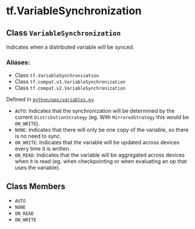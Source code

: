 <div itemscope itemtype="http://developers.google.com/ReferenceObject">
<meta itemprop="name" content="tf.VariableSynchronization" />
<meta itemprop="path" content="Stable" />
<meta itemprop="property" content="AUTO"/>
<meta itemprop="property" content="NONE"/>
<meta itemprop="property" content="ON_READ"/>
<meta itemprop="property" content="ON_WRITE"/>
</div>

# tf.VariableSynchronization

## Class `VariableSynchronization`

Indicates when a distributed variable will be synced.



### Aliases:

* Class `tf.VariableSynchronization`
* Class `tf.compat.v1.VariableSynchronization`
* Class `tf.compat.v2.VariableSynchronization`



Defined in [`python/ops/variables.py`](/code/stable/tensorflow/python/ops/variables.py).

<!-- Placeholder for "Used in" -->

* `AUTO`: Indicates that the synchronization will be determined by the current
  `DistributionStrategy` (eg. With `MirroredStrategy` this would be
  `ON_WRITE`).
* `NONE`: Indicates that there will only be one copy of the variable, so
  there is no need to sync.
* `ON_WRITE`: Indicates that the variable will be updated across devices
  every time it is written.
* `ON_READ`: Indicates that the variable will be aggregated across devices
  when it is read (eg. when checkpointing or when evaluating an op that uses
  the variable).

## Class Members

* `AUTO` <a id="AUTO"></a>
* `NONE` <a id="NONE"></a>
* `ON_READ` <a id="ON_READ"></a>
* `ON_WRITE` <a id="ON_WRITE"></a>

